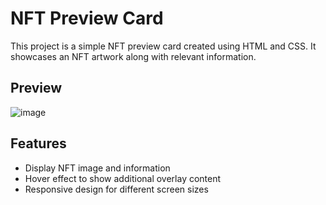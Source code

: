 # NFT Preview Card

This project is a simple NFT preview card created using HTML and CSS. It showcases an NFT artwork along with relevant information.

## Preview

![image](https://github.com/Sabakhupenia/NFT-preview-card/assets/131442959/bd16076b-9332-4ffe-b366-4921b271aedf)


## Features

- Display NFT image and information
- Hover effect to show additional overlay content
- Responsive design for different screen sizes

